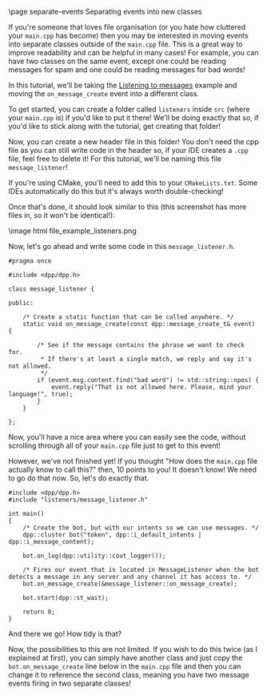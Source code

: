 \page separate-events Separating events into new classes

If you're someone that loves file organisation (or you hate how cluttered your `main.cpp` has become) then you may be interested in moving events into separate classes outside of the `main.cpp` file. This is a great way to improve readability and can be helpful in many cases! For example, you can have two classes on the same event, except one could be reading messages for spam and one could be reading messages for bad words!

In this tutorial, we'll be taking the [Listening to messages](/detecting-messages.html) example and moving the `on_message_create` event into a different class.

To get started, you can create a folder called `listeners` inside `src` (where your `main.cpp` is) if you'd like to put it there! We'll be doing exactly that so, if you'd like to stick along with the tutorial, get creating that folder!

Now, you can create a new header file in this folder! You don't need the cpp file as you can still write code in the header so, if your IDE creates a `.cpp` file, feel free to delete it! For this tutorial, we'll be naming this file `message_listener`!

If you're using CMake, you'll need to add this to your `CMakeLists.txt`. Some IDEs automatically do this but it's always worth double-checking!

Once that's done, it should look similar to this (this screenshot has more files in, so it won't be identical!):

\image html file_example_listeners.png

Now, let's go ahead and write some code in this `message_listener.h`.

~~~~~~~~~~{.cpp}
#pragma once

#include <dpp/dpp.h>

class message_listener {

public:

    /* Create a static function that can be called anywhere. */
    static void on_message_create(const dpp::message_create_t& event) {

        /* See if the message contains the phrase we want to check for.
         * If there's at least a single match, we reply and say it's not allowed.
         */
        if (event.msg.content.find("bad word") != std::string::npos) {
            event.reply("That is not allowed here. Please, mind your language!", true);
        }
    }

};
~~~~~~~~~~

Now, you'll have a nice area where you can easily see the code, without scrolling through all of your `main.cpp` file just to get to this event!

However, we've not finished yet! If you thought "How does the `main.cpp` file actually know to call this?" then, 10 points to you! It doesn't know! We need to go do that now. So, let's do exactly that.

~~~~~~~~~~{.cpp}
#include <dpp/dpp.h>
#include "listeners/message_listener.h" 

int main()
{
    /* Create the bot, but with our intents so we can use messages. */
	dpp::cluster bot("token", dpp::i_default_intents | dpp::i_message_content);

	bot.on_log(dpp::utility::cout_logger());

    /* Fires our event that is located in MessageListener when the bot detects a message in any server and any channel it has access to. */
    bot.on_message_create(&message_listener::on_message_create);

	bot.start(dpp::st_wait);

	return 0;
}
~~~~~~~~~~

And there we go! How tidy is that?

Now, the possibilities to this are not limited. If you wish to do this twice (as I explained at first), you can simply have another class and just copy the `bot.on_message_create` line below in the `main.cpp` file and then you can change it to reference the second class, meaning you have two message events firing in two separate classes!